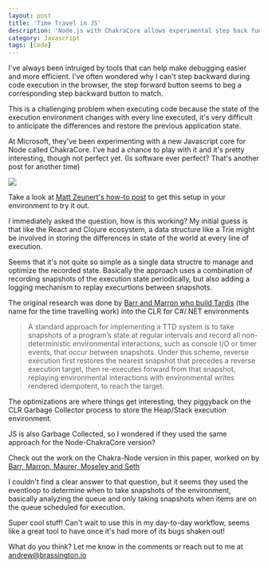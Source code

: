 ```yaml
---
layout: post
title: 'Time Travel in JS'
description: 'Node.js with ChakraCore allows experimental step back function during code execution'
category: Javascript
tags: [Code]
---
```


I've always been intruiged by tools that can help make debugging easier and more efficient. I've often wondered why I can't step backward during code execution in the browser, the step forward button seems to beg a corresponding step backward button to match.

This is a challenging problem when executing code because the state of the execution environment changes with every line executed, it's very difficult to anticipate the differences and restore the previous application state.

At Microsoft, they've been experimenting with a new Javascript core for Node called ChakraCore. I've had a chance to play with it and it's pretty interesting, though not perfect yet. (Is software ever perfect? That's another post for another time)

<img src="http://www.mattzeunert.com/img/blog/node-chakracore-time-travel/step-backwards.gif">

Take a look at [Matt Zeunert's how-to post](http://www.mattzeunert.com/2016/12/22/vs-code-time-travel-debugging.html) to get this setup in your environment to try it out.

I immediately asked the question, how is this working? My initial guess is that like the React and Clojure ecosystem, a data structure like a Trie might be involved in storing the differences in state of the world at every line of execution.

Seems that it's not quite so simple as a single data structre to manage and optimize the recorded state. Basically the approach uses a combination of recording snapshots of the execution state periodically, but also adding a logging mechanism to replay execurtions between snapshots.

The original research was done by [Barr and Marron who build Tardis](https://www.microsoft.com/en-us/research/wp-content/uploads/2016/04/TimeTravelDbg.pdf) (the name for the time travelling work) into the CLR for C#/.NET environments

>A standard approach for implementing a TTD system is
>to take snapshots of a program’s state at regular intervals
>and record all non-deterministic environmental interactions,
>such as console I/O or timer events, that occur between snapshots.
>Under this scheme, reverse execution first restores the
>nearest snapshot that precedes a reverse execution target,
>then re-executes forward from that snapshot, replaying environmental
>interactions with environmental writes rendered
>idempotent, to reach the target.

The optimizations are where things get interesting, they piggyback on the CLR Garbage Collector process to store the Heap/Stack execution environment.

JS is also Garbage Collected, so I wondered if they used the same approach for the Node-ChakraCore version?

Check out the work on the Chakra-Node version in this paper, worked on by [Barr, Marron, Maurer, Moseley and Seth](https://www.microsoft.com/en-us/research/wp-content/uploads/2016/09/TTNode.pdf)

I couldn't find a clear answer to that question, but it seems they used the eventloop to determine when to take snapshots of the environment, basically analyzing the queue and only taking snapshots when items are on the queue scheduled for execution. 

Super cool stuff! Can't wait to use this in my day-to-day workflow, seems like a great tool to have once it's had more of its bugs shaken out!

What do you think? Let me know in the comments or reach out to me at andrew@brassington.io
